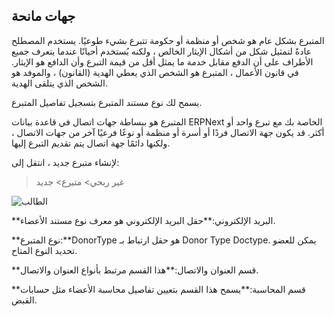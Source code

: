 ## جهات مانحة

المتبرع بشكل عام هو شخص أو منظمة أو حكومة تتبرع بشيء طوعيًا. يستخدم المصطلح عادةً لتمثيل شكل من أشكال الإيثار الخالص ، ولكنه يُستخدم أحيانًا عندما يتعرف جميع الأطراف على أن الدفع مقابل خدمة ما يمثل أقل من قيمة التبرع وأن الدافع هو الإيثار. في قانون الأعمال ، المتبرع هو الشخص الذي يعطي الهدية (القانون) ، والموفد هو الشخص الذي يتلقى الهدية.

يسمح لك نوع مستند المتبرع بتسجيل تفاصيل المتبرع.

المتبرع هو ببساطة جهات اتصال في قاعدة بيانات ERPNext الخاصة بك مع تبرع واحد أو أكثر. قد يكون جهة الاتصال فردًا أو أسرة أو منظمة أو نوعًا فرعيًا آخر من جهات الاتصال ، ولكنها دائمًا جهة اتصال يتم تقديم التبرع إليها.

لإنشاء متبرع جديد ، انتقل إلى:

> غير ربحي> متبرع> جديد

![الطالب](https://docs.erpnext.com/files/donor.png)

**البريد الإلكتروني:**حقل البريد الإلكتروني هو معرف نوع مستند الأعضاء.

**نوع المتبرع:**DonorType هو حقل ارتباط بـ Donor Type Doctype. يمكن للعضو تحديد النوع المتاح.

**قسم العنوان والاتصال:**هذا القسم مرتبط بأنواع العنوان والاتصال.

**قسم المحاسبة:**يسمح هذا القسم بتعيين تفاصيل محاسبة الأعضاء مثل حسابات القبض.